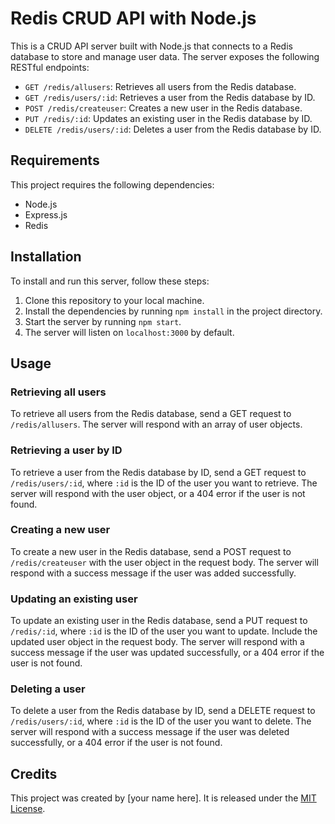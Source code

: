 # Redis CRUD API with Node.js

This is a CRUD API server built with Node.js that connects to a Redis database to store and manage user data. The server exposes the following RESTful endpoints:

- `GET /redis/allusers`: Retrieves all users from the Redis database.
- `GET /redis/users/:id`: Retrieves a user from the Redis database by ID.
- `POST /redis/createuser`: Creates a new user in the Redis database.
- `PUT /redis/:id`: Updates an existing user in the Redis database by ID.
- `DELETE /redis/users/:id`: Deletes a user from the Redis database by ID.

## Requirements

This project requires the following dependencies:

- Node.js
- Express.js
- Redis

## Installation

To install and run this server, follow these steps:

1. Clone this repository to your local machine.
2. Install the dependencies by running `npm install` in the project directory.
3. Start the server by running `npm start`.
4. The server will listen on `localhost:3000` by default.

## Usage

### Retrieving all users

To retrieve all users from the Redis database, send a GET request to `/redis/allusers`. The server will respond with an array of user objects.

### Retrieving a user by ID

To retrieve a user from the Redis database by ID, send a GET request to `/redis/users/:id`, where `:id` is the ID of the user you want to retrieve. The server will respond with the user object, or a 404 error if the user is not found.

### Creating a new user

To create a new user in the Redis database, send a POST request to `/redis/createuser` with the user object in the request body. The server will respond with a success message if the user was added successfully.

### Updating an existing user

To update an existing user in the Redis database, send a PUT request to `/redis/:id`, where `:id` is the ID of the user you want to update. Include the updated user object in the request body. The server will respond with a success message if the user was updated successfully, or a 404 error if the user is not found.

### Deleting a user

To delete a user from the Redis database by ID, send a DELETE request to `/redis/users/:id`, where `:id` is the ID of the user you want to delete. The server will respond with a success message if the user was deleted successfully, or a 404 error if the user is not found.

## Credits

This project was created by [your name here]. It is released under the [MIT License](https://opensource.org/licenses/MIT).
